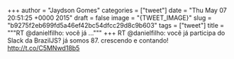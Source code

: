 
+++
author = "Jaydson Gomes"
categories = ["tweet"]
date = "Thu May 07 20:51:25 +0000 2015"
draft = false
image = "{TWEET_IMAGE}"
slug = "b9275f2eb699fd5a46ef42bc54dfcc29d8c9b603"
tags = ["tweet"]
title = """RT @danielfilho: você já ..."""
+++
RT @danielfilho: você já participa do Slack da BrazilJS? já somos 87. crescendo e contando! http://t.co/C5MNwd18b5
